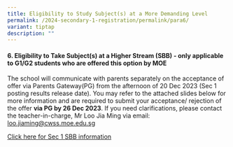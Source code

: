 ```yaml
---
title: Eligibility to Study Subject(s) at a More Demanding Level
permalink: /2024-secondary-1-registration/permalink/para6/
variant: tiptap
description: ""
---
```

<h4>6. Eligibility to Take Subject(s) at a Higher Stream (SBB) - only applicable to G1/G2 students who are offered this option by MOE</h4><p>The school will communicate with parents separately on the acceptance of offer via Parents Gateway(PG) from the afternoon of 20 Dec 2023 (Sec 1 posting results release date). You may refer to the attached slides below for more information and are required to submit your acceptance/ rejection of the offer <strong>via PG by 26 Dec 2023</strong>. If you need clarifications, please contact the teacher-in-charge, Mr Loo Jia Ming via email: <a href="mailto:loo.jiaming@cwss.moe.edu.sg" rel="noopener noreferrer nofollow" target="_blank">loo.jiaming@cwss.moe.edu.sg</a></p><p><a href="/files/Sec_1_SBB_slides_for_Parents_updated_20231113.pdf" rel="noopener noreferrer nofollow" target="_blank">Click here for Sec 1 SBB information</a></p>